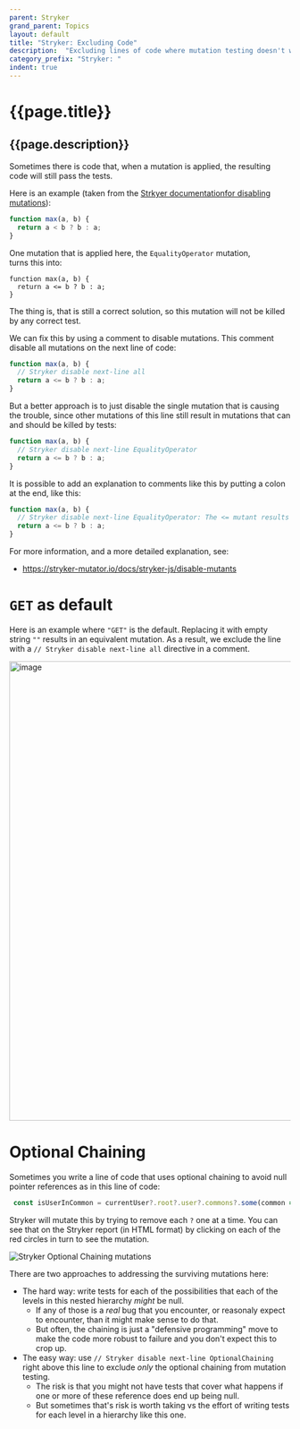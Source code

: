 ```yaml
---
parent: Stryker
grand_parent: Topics
layout: default
title: "Stryker: Excluding Code"
description:  "Excluding lines of code where mutation testing doesn't work"
category_prefix: "Stryker: "
indent: true
---
```


# {{page.title}}

## {{page.description}}

Sometimes there is code that, when a mutation is applied, the resulting code will still pass the tests.

Here is an example (taken from the [Strkyer documentationfor disabling mutations](https://stryker-mutator.io/docs/stryker-js/disable-mutants)):

```js
function max(a, b) {
  return a < b ? b : a;
}
```

One mutation that is applied here, the `EqualityOperator` mutation,  
turns this into:

```
function max(a, b) {
  return a <= b ? b : a;
}
```

The thing is, that is still a correct solution, so this mutation will not be killed by any correct test.

We can fix this by using a comment to disable mutations.  This comment disable all mutations on the next line of code:

```js
function max(a, b) {
  // Stryker disable next-line all
  return a <= b ? b : a;
}
```

But a better approach is to just disable the single mutation that is causing the trouble, since other mutations of this line
still result in mutations that can and should be killed by tests:

```js
function max(a, b) {
  // Stryker disable next-line EqualityOperator
  return a <= b ? b : a;
}
```

It is possible to add an explanation to comments like this by putting a colon at the end, like this:

```js
function max(a, b) {
  // Stryker disable next-line EqualityOperator: The <= mutant results in an equivalent mutant
  return a <= b ? b : a;
}
```

For more information, and a more detailed explanation, see:
* <https://stryker-mutator.io/docs/stryker-js/disable-mutants>

# `GET` as default

Here is an example where `"GET"` is the default.   Replacing it with empty string `""` results in an equivalent mutation.  As a result, we exclude the line with a `// Stryker disable next-line all` directive in a comment.

<img width="821" alt="image" src="https://user-images.githubusercontent.com/1119017/166524771-f61a52b7-66a6-4fa0-a7ea-e17c5d629642.png">


# Optional Chaining

Sometimes you write a line of code that uses optional chaining to avoid null pointer references as in this line of code:

```js
 const isUserInCommon = currentUser?.root?.user?.commons?.some(common => common.id === parseInt(commonsId));
```

Stryker will mutate this by trying to remove each `?` one at a time. You can see that on the Stryker report (in HTML format) by clicking
on each of the red circles in turn to see the mutation.

![Stryker Optional Chaining mutations](https://github.com/ucsb-cs156/ucsb-cs156.github.io/assets/1119017/6bcb0ab8-f93c-4554-8fc1-be39955ccd9f)

There are two approaches to addressing the surviving mutations here:

* The hard way: write tests for each of the possibilities that each of the levels in this nested hierarchy *might* be null.
  * If any of those is a *real* bug that you encounter, or reasonaly expect to encounter, than it might make sense to do that.
  * But often, the chaining is just a "defensive programming" move to make the code more robust to failure and you don't expect this to crop up.
* The easy way: use `// Stryker disable next-line OptionalChaining` right above this line to exclude *only* the optional chaining from mutation testing.
  * The risk is that you might not have tests that cover what happens if one or more of these reference does end up being null.
  * But sometimes that's risk is worth taking vs the effort of writing tests for each level in a hierarchy like this one.
          
          


          
